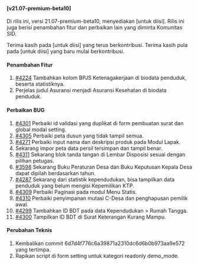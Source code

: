 #### [v21.07-premium-beta10]

Di rilis ini, versi 21.07-premium-beta10, menyediakan [untuk diisi]. Rilis ini juga berisi penambahan fitur dan perbaikan lain yang diminta Komunitas SID.

Terima kasih pada [untuk diisi] yang terus berkontribusi. Terima kasih pula pada [untuk diisi] yang baru mulai berkontribusi.


#### Penambahan Fitur
1. [#4224](https://github.com/OpenSID/OpenSID/issues/4224) Tambahkan kolom BPJS Ketenagakerjaan di biodata penduduk, beserta statistiknya.
2. Perjelas judul Asuransi menjadi Asuransi Kesehatan di biodata penduduk.


#### Perbaikan BUG
1. [#4301](https://github.com/OpenSID/OpenSID/issues/4301) Perbaiki id validasi yang duplikat di form pembuatan surat dan global modal setting.
2. [#4305](https://github.com/OpenSID/OpenSID/issues/4301) Perbaiki peta dusun yang tidak tampil semua.
3. [#4271](https://github.com/OpenSID/OpenSID/issues/4271) Perbaiki input nama dan deskripsi produk pada Modul Lapak.
4. Sekarang impor peta data persil tersimpan dan tampil benar.
5. [#4311](https://github.com/OpenSID/OpenSID/issues/4311) Sekarang blok tanda tangan di Lembar Disposisi sesuai dengan pilihan petugas.
6. [#3598](https://github.com/OpenSID/OpenSID/issues/3598) Sekarang Buku Peraturan Desa dan Buku Keputusan Kepala Desa dapat dipilah berdasarkan tahun.
7. [#4287](https://github.com/OpenSID/OpenSID/issues/4287) Sekarang dari statistik kependudukan, bisa tampilkan data penduduk yang belum mengisi Kepemilikan KTP.
8. [#4309](https://github.com/OpenSID/OpenSID/issues/4309) Perbaiki Paginasi pada modul Menu Statis.
9. [#4310](https://github.com/OpenSID/OpenSID/issues/4310) Perbaiki penyimpanan mutasi C-Desa dan penghapusan pemilik awal.
10. [#4299](https://github.com/OpenSID/OpenSID/issues/4299) Tambahkan ID BDT pada data Kependudukan > Rumah Tangga.
11. [#4300](https://github.com/OpenSID/OpenSID/issues/4300) Tampilkan ID BDT di Surat Keterangan Kurang Mampu.


#### Perubahan Teknis
1. Kembalikan commit 6d7d4f776c6a39871a2310dc6d6b0b973aa9e572 yang tertimpa.
2. Rapikan script di form setting untuk kategori readonly demo_mode.
